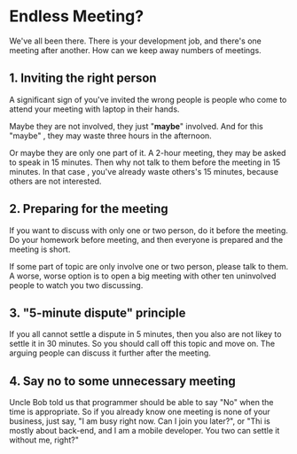 # Endless Meeting?

We've all been there. There is your development job, and there's one meeting after another. How can we keep away numbers of meetings.



## 1. Inviting the right person
A significant sign of you've invited the wrong people is people who come to attend your meeting with laptop in their hands.

Maybe they are not involved, they just "**maybe**" involved. And for this "maybe" , they may waste three hours in the afternoon. 

Or maybe they are only one part of it. A 2-hour meeting, they may be asked to speak in 15 minutes. Then why not talk to them before the meeting in 15 minutes. In that case , you've already waste others's 15 minutes, because others are not interested. 


## 2. Preparing for the meeting

If you want to discuss with only one or two person, do it before the meeting. Do your homework before meeting, and then everyone is prepared and the meeting is short.

If some part of topic are only involve one or two person, please talk to them. A worse, worse option is to open a big meeting with other ten uninvolved people to watch you two discussing. 


## 3. "5-minute dispute" principle
If you all cannot settle a dispute in 5 minutes, then you also are not likey to settle it in 30 minutes. So you should call off this topic and move on.  The arguing people can discuss it further after the meeting. 

## 4. Say no to some unnecessary meeting
Uncle Bob told us that programmer should be able to say "No" when the time is appropriate. So if you already know one meeting is none of your business, just say, "I am busy right now. Can I join you later?", or "Thi is mostly about back-end, and I am a mobile developer. You two can settle it without me, right?"

